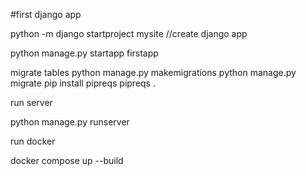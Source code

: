 #first django app

python -m django startproject mysite //create django app

python manage.py startapp firstapp

migrate tables
python manage.py makemigrations
python manage.py migrate
pip install pipreqs
pipreqs .


run server

python manage.py runserver

run docker

docker compose up --build


